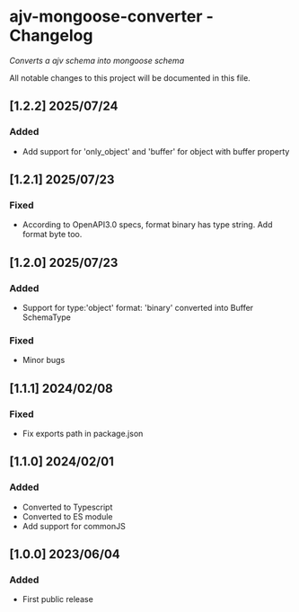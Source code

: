 # ajv-mongoose-converter - Changelog

_Converts a ajv schema into mongoose schema_

All notable changes to this project will be documented in this file.

## [1.2.2] 2025/07/24

### Added

- Add support for 'only_object' and 'buffer' for object with buffer property

## [1.2.1] 2025/07/23

### Fixed

- According to OpenAPI3.0 specs, format binary has type string. Add format byte too.

## [1.2.0] 2025/07/23

### Added

- Support for type:'object' format: 'binary' converted into Buffer SchemaType

### Fixed

- Minor bugs

## [1.1.1] 2024/02/08

### Fixed

- Fix exports path in package.json

## [1.1.0] 2024/02/01

### Added

- Converted to Typescript
- Converted to ES module
- Add support for commonJS

## [1.0.0] 2023/06/04

### Added

- First public release

